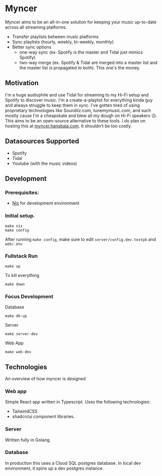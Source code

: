 # Myncer

Myncer aims to be an all-in-one solution for keeping your music up-to-date across all streaming platforms.

- Transfer playlists between music platforms
- Sync playlists (hourly, weekly, bi-weekly, monthly)
- Better sync options
  - one-way sync (ex. Spotify is the master and Tidal just mimics Spotify)
  - two-way merge (ex. Spotify & Tidal are merged into a master list and the master list is propagated to both). This one's the money.

## Motivation

I'm a huge audiophile and use Tidal for streaming to my Hi-Fi setup and Spotify to discover music. I'm a create-a-playlist for everything kinda guy and always struggle to keep them in sync. I've gotten tired of using proprietary technologies like Soundiiz.com, tunemymusic.com, and such mostly cause I'm a cheapskate and blew all my dough on Hi-Fi speakers 😥. This aims to be an open-source alternative to these tools. I do plan on hosting this at [myncer.hansbala.com](https://myncer.hansbala.com). It shouldn't be too costly.

## Datasources Supported

- Spotify
- Tidal
- Youtube (with the music videos)

## Development

### Prerequisites:
- [Nix](https://nixos.org/download.html) for development environment

### Initial setup.

```console
make nix
make config
```

After running `make config`, make sure to edit `server/config.dev.textpb` and `web/.env`

### Fullstack Run

```console
make up
```

To kill everything
```console
make down
```

### Focus Development

Database
```console
make db-up
```

Server
```console
make server-dev
```

Web App
```console
make web-dev
```

## Technologies

An overview of how myncer is designed

### Web app

Simple React app written in Typescript. Uses the following technologies:
- TailwindCSS
- shadcn/ui component libraries.

### Server

Written fully in Golang.

### Database

In production this uses a Cloud SQL postgres database. In local dev environment, it spins up a dev postgres instance.

